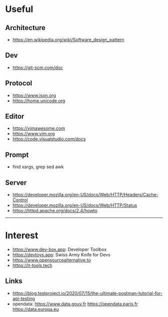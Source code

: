 # Useful 

## Architecture
* https://en.wikipedia.org/wiki/Software_design_pattern

## Dev
* https://git-scm.com/doc

## Protocol
* https://www.json.org
* https://home.unicode.org

## Editor
* https://vimawesome.com
* https://www.vim.org
* https://code.visualstudio.com/docs

## Prompt
- find xargs, grep sed awk

## Server
* https://developer.mozilla.org/en-US/docs/Web/HTTP/Headers/Cache-Control
* https://developer.mozilla.org/en-US/docs/Web/HTTP/Status
* https://httpd.apache.org/docs/2.4/howto

---
# Interest
- https://www.dev-box.app: Developer Toolbox
- https://devtoys.app: Swiss Army Knife for Devs
- https://www.opensourcealternative.to
- https://it-tools.tech

## Links
* https://blog.testproject.io/2020/07/15/the-ultimate-postman-tutorial-for-api-testing
* opendata: https://www.data.gouv.fr https://opendata.paris.fr https://data.europa.eu
